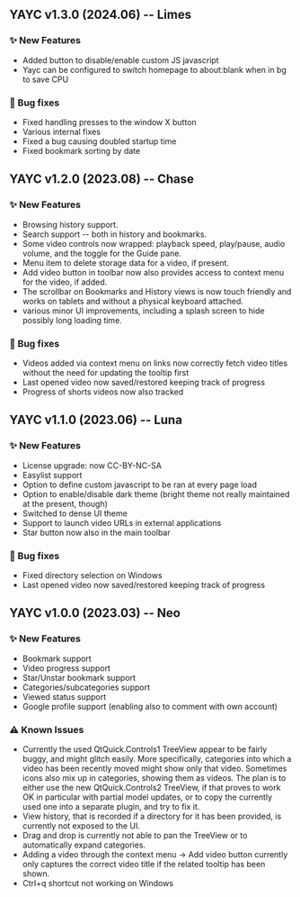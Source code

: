 ## YAYC v1.3.0 (2024.06) -- Limes

### ✨ New Features

- Added button to disable/enable custom JS javascript
- Yayc can be configured to switch homepage to about:blank when in bg to save CPU

### 🐞 Bug fixes

- Fixed handling presses to the window X button
- Various internal fixes
- Fixed a bug causing doubled startup time
- Fixed bookmark sorting by date

## YAYC v1.2.0 (2023.08) -- Chase

### ✨ New Features

- Browsing history support.
- Search support -- both in history and bookmarks.
- Some video controls now wrapped: playback speed, play/pause, audio volume, and
  the toggle for the Guide pane.
- Menu item to delete storage data for a video, if present.
- Add video button in toolbar now also provides access to context menu for the video, if added.
- The scrollbar on Bookmarks and History views is now touch friendly and works on tablets and without a physical keyboard attached.
- various minor UI improvements, including a splash screen to hide possibly long loading time.

### 🐞 Bug fixes

- Videos added via context menu on links now correctly fetch video titles without
  the need for updating the tooltip first
- Last opened video now saved/restored keeping track of progress
- Progress of shorts videos now also tracked


## YAYC v1.1.0 (2023.06) -- Luna

### ✨ New Features

- License upgrade: now CC-BY-NC-SA
- Easylist support
- Option to define custom javascript to be ran at every page load
- Option to enable/disable dark theme (bright theme not really maintained at the present, though)
- Switched to dense UI theme
- Support to launch video URLs in external applications
- Star button now also in the main toolbar

### 🐞 Bug fixes

- Fixed directory selection on Windows
- Last opened video now saved/restored keeping track of progress


## YAYC v1.0.0 (2023.03) -- Neo

### ✨ New Features

- Bookmark support
- Video progress support
- Star/Unstar bookmark support
- Categories/subcategories support
- Viewed status support
- Google profile support (enabling also to comment with own account)

### ⚠️ Known Issues

- Currently the used QtQuick.Controls1 TreeView appear to be fairly buggy, and might glitch easily.
  More specifically, categories into which a video has been recently moved might show only that video.
  Sometimes icons also mix up in categories, showing them as videos.
  The plan is to either use the new QtQuick.Controls2 TreeView, if that proves to work OK in particular with partial model updates, or to copy the currently used one into a separate plugin, and try to fix it.
- View history, that is recorded if a directory for it has been provided, is currently not exposed to the UI.  
- Drag and drop is currently not able to pan the TreeView or to automatically expand categories.
- Adding a video through the context menu -> Add video button currently only captures the correct video title if the related tooltip has been shown.
- Ctrl+q shortcut not working on Windows

